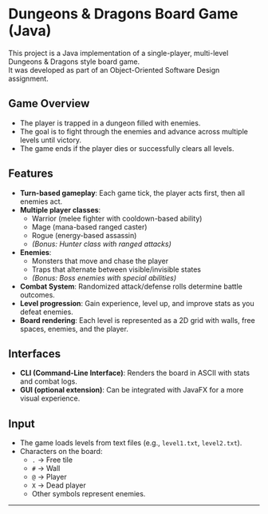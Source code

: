# Dungeons & Dragons Board Game (Java)

This project is a Java implementation of a single-player, multi-level Dungeons & Dragons style board game.  
It was developed as part of an Object-Oriented Software Design assignment.

## Game Overview
- The player is trapped in a dungeon filled with enemies.
- The goal is to fight through the enemies and advance across multiple levels until victory.
- The game ends if the player dies or successfully clears all levels.

## Features
- **Turn-based gameplay**: Each game tick, the player acts first, then all enemies act.
- **Multiple player classes**:
  - Warrior (melee fighter with cooldown-based ability)
  - Mage (mana-based ranged caster)
  - Rogue (energy-based assassin)
  - *(Bonus: Hunter class with ranged attacks)*
- **Enemies**:
  - Monsters that move and chase the player
  - Traps that alternate between visible/invisible states
  - *(Bonus: Boss enemies with special abilities)*
- **Combat System**: Randomized attack/defense rolls determine battle outcomes.
- **Level progression**: Gain experience, level up, and improve stats as you defeat enemies.
- **Board rendering**: Each level is represented as a 2D grid with walls, free spaces, enemies, and the player.

## Interfaces
- **CLI (Command-Line Interface)**: Renders the board in ASCII with stats and combat logs.
- **GUI (optional extension)**: Can be integrated with JavaFX for a more visual experience.

## Input
- The game loads levels from text files (e.g., `level1.txt`, `level2.txt`).
- Characters on the board:
  - `.` → Free tile  
  - `#` → Wall  
  - `@` → Player  
  - `X` → Dead player  
  - Other symbols represent enemies.

---

